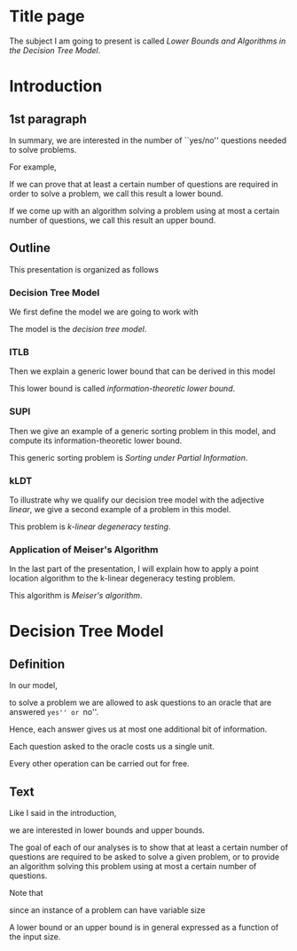
# Title page

The subject I am going to present is called
	*Lower Bounds and Algorithms in the Decision Tree Model*.





# Introduction


## 1st paragraph

In summary, we are interested in the number of ``yes/no'' questions needed to
solve problems.

For example,

If we can prove that at least a certain number of questions are
required in order to solve a problem, we call this result a lower bound.

If we
come up with an algorithm solving a problem using at most a certain number of
questions, we call this result an upper bound.


## Outline

This presentation is organized as follows

### Decision Tree Model

We first define the model we are going to work with

The model is the *decision tree model*.

### ITLB

Then we explain a generic lower bound that can be derived in this model

This lower bound is called *information-theoretic lower bound*.

### SUPI

Then we give an example of a generic sorting problem in this model,
and compute its information-theoretic lower bound.

This generic sorting problem is *Sorting under Partial Information*.

### kLDT

To illustrate why we qualify our decision tree model with the adjective *linear*,
we give a second example of a problem in this model.

This problem is *k-linear degeneracy testing*.

### Application of Meiser's Algorithm

In the last part of the presentation, I will explain how to apply a point
location algorithm to the k-linear degeneracy testing problem.

This algorithm is *Meiser's algorithm*.




# Decision Tree Model

## Definition

In our model,

to solve a problem we are allowed to ask questions to an oracle that are answered
``yes'' or ``no''.

Hence, each answer gives us at most
one additional bit of information.

Each question asked to the oracle costs us a single unit.

Every other operation can be carried out for free.

## Text

Like I said in the introduction,

we are interested in lower bounds and upper bounds.

The goal of each of our analyses is to show that at least a certain
number of questions are required to be asked to solve a given problem, or
to provide an algorithm solving this problem using at most a certain number of
questions.

Note that

since an instance of a problem can have variable size

A lower bound or an upper bound is in general expressed as a function of the input size.

